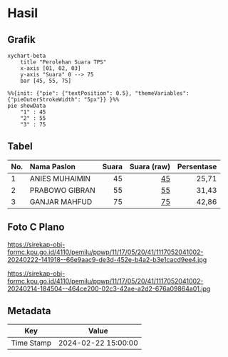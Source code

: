 # Hasil

## Grafik

```mermaid
xychart-beta
    title "Perolehan Suara TPS"
    x-axis [01, 02, 03]
    y-axis "Suara" 0 --> 75
    bar [45, 55, 75]
```

```mermaid
%%{init: {"pie": {"textPosition": 0.5}, "themeVariables": {"pieOuterStrokeWidth": "5px"}} }%%
pie showData
    "1" : 45
    "2" : 55
    "3" : 75
```

## Tabel

| No. | Nama Paslon    | Suara | Suara (raw) | Persentase |
|:--- |:-------------- | -----:| -----------:| ----------:|
| 1   | ANIES MUHAIMIN | 45    | [45][p-1]   | 25,71      |
| 2   | PRABOWO GIBRAN | 55    | [55][p-2]   | 31,43      |
| 3   | GANJAR MAHFUD  | 75    | [75][p-3]   | 42,86      |


[p-1]: https://github.com/gigit-pemilu/pemilu-2024-11-aceh/blob/main/pilpres/hitung-suara/sub/11-aceh/sub/17-bener-meriah/sub/05-bukit/sub/2041-karang-rejo/sub/002-tps/sub/paslon-1.txt
[p-2]: https://github.com/gigit-pemilu/pemilu-2024-11-aceh/blob/main/pilpres/hitung-suara/sub/11-aceh/sub/17-bener-meriah/sub/05-bukit/sub/2041-karang-rejo/sub/002-tps/sub/paslon-2.txt
[p-3]: https://github.com/gigit-pemilu/pemilu-2024-11-aceh/blob/main/pilpres/hitung-suara/sub/11-aceh/sub/17-bener-meriah/sub/05-bukit/sub/2041-karang-rejo/sub/002-tps/sub/paslon-3.txt

## Foto C Plano

https://sirekap-obj-formc.kpu.go.id/4110/pemilu/ppwp/11/17/05/20/41/1117052041002-20240222-141918--66e9aac9-de3d-452e-b4a2-b3e1cacd9ee4.jpg

https://sirekap-obj-formc.kpu.go.id/4110/pemilu/ppwp/11/17/05/20/41/1117052041002-20240214-184504--464ce200-02c3-42ae-a2d2-676a09864a01.jpg


## Metadata

| Key        | Value               |
| ---------- | ------------------- |
| Time Stamp | 2024-02-22 15:00:00 |



